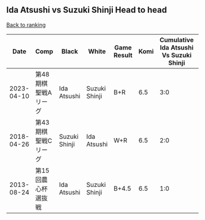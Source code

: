 ## Ida Atsushi vs Suzuki Shinji Head to head

[Back to ranking](../../index.md)




| **Date** | **Comp** | **Black** | **White** | **Game Result** | **Komi** | **Cumulative Ida Atsushi Vs Suzuki Shinji** | **Ida Atsushi Streak** | **Suzuki Shinji Streak** | 
| --- | --- | --- | --- | --- | --- | --- | --- | --- |
| 2023-04-10 | 第48期棋聖戦Aリーグ | Ida Atsushi | Suzuki Shinji | B+R | 6.5 | 3:0 | 3 | 0 | 
| 2018-04-26 | 第43期棋聖戦Cリーグ | Suzuki Shinji | Ida Atsushi | W+R | 6.5 | 2:0 | 2 | 0 | 
| 2013-08-24 | 第15回農心杯選抜戦 | Ida Atsushi | Suzuki Shinji | B+4.5 | 6.5 | 1:0 | 1 | 0 |




